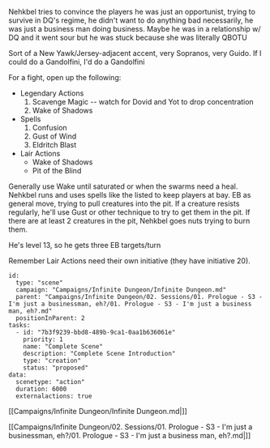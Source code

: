 Nehkbel tries to convince the players he was just an opportunist, trying to survive in DQ's regime, he didn't want to do anything bad necessarily, he was just a business man doing business. Maybe he was in a relationship w/ DQ and it went sour but he was stuck because she was literally QBOTU

Sort of a New Yawk/Jersey-adjacent accent, very Sopranos, very Guido. If I could do a Gandolfini, I'd do a Gandolfini

For a fight, open up the following:

- Legendary Actions
	1. Scavenge Magic -- watch for Dovid and Yot to drop concentration
	2. Wake of Shadows
- Spells
	1. Confusion
	2. Gust of Wind
	3. Eldritch Blast
- Lair Actions
	- Wake of Shadows
	- Pit of the Blind

Generally use Wake until saturated or when the swarms need a heal. Nehkbel runs and uses spells like the listed to keep players at bay. EB as general move, trying to pull creatures into the pit. If a creature resists regularly, he'll use Gust or other technique to try to get them in the pit. If there are at least 2 creatures in the pit, Nehkbel goes nuts trying to burn them.

He's level 13, so he gets three EB targets/turn

Remember Lair Actions need their own initiative (they have initiative 20).



```RpgManager4
id: 
  type: "scene"
  campaign: "Campaigns/Infinite Dungeon/Infinite Dungeon.md"
  parent: "Campaigns/Infinite Dungeon/02. Sessions/01. Prologue - S3 - I'm just a businessman, eh?/01. Prologue - S3 - I'm just a business man, eh?.md"
  positionInParent: 2
tasks: 
  - id: "7b3f9239-bbd8-489b-9ca1-0aa1b636061e"
    priority: 1
    name: "Complete Scene"
    description: "Complete Scene Introduction"
    type: "creation"
    status: "proposed"
data: 
  scenetype: "action"
  duration: 6000
  externalactions: true
```

[[Campaigns/Infinite Dungeon/Infinite Dungeon.md|]]

[[Campaigns/Infinite Dungeon/02. Sessions/01. Prologue - S3 - I'm just a businessman, eh?/01. Prologue - S3 - I'm just a business man, eh?.md|]]